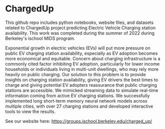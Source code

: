 # ChargedUp

This github repo includes python notebooks, website files, and datasets related to ChargedUp project predicting Electric Vehicle Charging station availability. This work was completed during the summer of 2022 during Berkeley's ischool MIDS program. 

Exponential growth in electric vehicles (EVs) will put more pressure on public EV charging station availability, especially as EV adoption becomes more economical and equitable. Concern about charging infrastructure is a commonly cited factor inhibiting EV adoption, particularly for lower income households or individuals living in multi-unit dwellings, who may rely more heavily on public charging.
Our solution to this problem is to provide insights on charging station availability, giving EV drivers the best times to charge and giving potential EV adopters reassurance that public charging stations are accessible.
We mimicked streaming data to simulate real-time information coming from active EV charging stations. We successfully implemented long short-term memory neural network models across multiple cities, with over 27 charging stations and developed interactive tools to view the results. 

See our website here: https://groups.ischool.berkeley.edu/charged_up/ 
